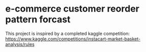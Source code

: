 # e-commerce customer reorder pattern forcast
 
This project is inspired by a completed kaggle competition: https://www.kaggle.com/competitions/instacart-market-basket-analysis/rules

